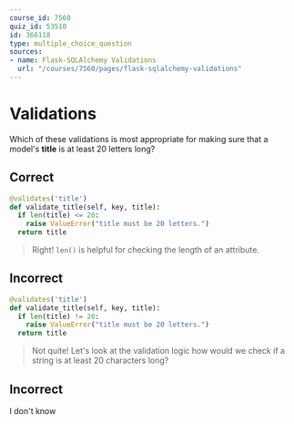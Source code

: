 ```yaml
---
course_id: 7560
quiz_id: 53510
id: 366118
type: multiple_choice_question
sources:
- name: Flask-SQLAlchemy Validations
  url: "/courses/7560/pages/flask-sqlalchemy-validations"
---
```


# Validations

Which of these validations is most appropriate for making sure that a
model's **title** is at least 20 letters long?

## Correct

```python
@validates('title')
def validate_title(self, key, title):
  if len(title) <= 20:
    raise ValueError("title must be 20 letters.")
  return title
```

> Right! `len()` is helpful for checking the length of an attribute.

## Incorrect

```python
@validates('title')
def validate_title(self, key, title):
  if len(title) != 20:
    raise ValueError("title must be 20 letters.")
  return title
```

> Not quite! Let's look at the validation logic how would we check if a string is
> at least 20 characters long?

## Incorrect

I don't know
